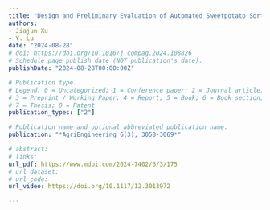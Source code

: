 ```yaml
---
title: "Design and Preliminary Evaluation of Automated Sweetpotato Sorting Mechanisms"
authors: 
- Jiajun Xu
- Y. Lu
date: "2024-08-28"
# doi: https://doi.org/10.1016/j.compag.2024.108826
# Schedule page publish date (NOT publication's date).
publishDate: "2024-08-28T00:00:00Z"

# Publication type.
# Legend: 0 = Uncategorized; 1 = Conference paper; 2 = Journal article;
# 3 = Preprint / Working Paper; 4 = Report; 5 = Book; 6 = Book section;
# 7 = Thesis; 8 = Patent
publication_types: ["2"]

# Publication name and optional abbreviated publication name.
publication: "*AgriEngineering 6(3), 3058-3069*"

# abstract: 
# links: 
url_pdf: https://www.mdpi.com/2624-7402/6/3/175
# url_dataset:
# url_code: 
url_video: https://doi.org/10.1117/12.3013972

---
```

